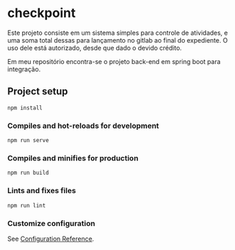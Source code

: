 # checkpoint

Este projeto consiste em um sistema simples para controle de atividades, e uma soma total dessas para lançamento no gitlab ao final do expediente.
O uso dele está autorizado, desde que dado o devido crédito.

Em meu repositório encontra-se o projeto back-end em spring boot para integração.

## Project setup
```
npm install
```

### Compiles and hot-reloads for development
```
npm run serve
```

### Compiles and minifies for production
```
npm run build
```

### Lints and fixes files
```
npm run lint
```

### Customize configuration
See [Configuration Reference](https://cli.vuejs.org/config/).
